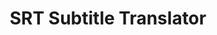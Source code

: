 ---
title: SRT Subtitle Translator
emoji: 🎬
colorFrom: blue
colorTo: green
sdk: streamlit
sdk_version: "1.34.0"
app_file: streamlit_app.py
pinned: false
 
---